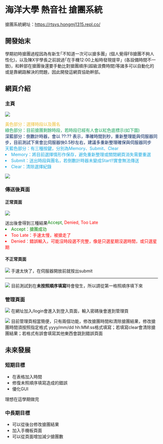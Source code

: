 # 海洋大學 熱音社 搶團系統

搶團系統網址：https://rtsys.hongmj1315.repl.co/

## 開發始末

學期初時搶團過程因為有新生｢不知道一次可以搶多團」(個人覺得FB搶團不夠人性化)，以及陳X宇學長之前說過｢在手機12:00上船時發現提早」(各設備時間不一致)，和幹部在搶團後還要手動比對搶團順序(超級浪費時間)等諸多可以自動化的或是靠網路解決的問題，因此開發這網頁協助幹部。


## 網頁介紹

### 主頁
![](https://i.imgur.com/CSHmZhV.jpg)
<div style="color:#eebf34;">黃色部分：選擇時段以及團名</div>
<div style="color:#1ba15e;">綠色部分：目前搶團剩餘時段，若時段已經有人會以紅色底標示(如下圖)</div>
<div style="color:#03245e;">深藍部分：倒數計時器，會以 ??:?? 表示，準確時間到秒，重新整理能與伺服器同步，目前測試下來會比伺服器快0.5秒左右，建議多重新整理確保與伺服器同步</div>
<div style="color:#17a8e0;">天藍色部分：有三種按鍵，分別為Memory、Submit、Clear
<li>Memory：將目前選擇情形作保存，避免重新整理或關閉網頁消失需要重選</li>
<li>Submit：送出時段與團名，若倒數計時器未變成Start!!實會無法傳送</li>
<li>Clear：清除選擇紀錄</li>
</div>

![](https://i.imgur.com/FQBVrFS.jpg)

### 傳送後頁面

#### 正常頁面
![](https://i.imgur.com/a6G6EFo.jpg)
<div style="display: flex;flex-wrap: wrap;">
    送出後會得到三種結果
    <div style="color:green;">
        Accept,&nbsp
    </div>
    <div style="color:red;">
        Denied, Too Late
    </div>
</div>
<li style="color:green;">Accept：搶團成功</li>
<li style="color:red;">Too Late：手速太慢，被搶走了</li>
<li style="color:red;">Denied：錯誤輸入，可能沒時段選不完整，像是只選星期沒選時間，或只選星期</li>

#### 不正常頁面

![](https://i.imgur.com/NMVPUM1.jpg)
手速太快了，在伺服器開放前就按出submit
<hr>

![](https://i.imgur.com/drPnvmB.jpg)
目前測試到在**未按照順序填寫**時會發生，所以請從第一格照順序填下來

### 管理頁面
![](https://i.imgur.com/pymOnR6.jpg)
在網址加入/login會進入到登入頁面，輸入密碼後會進到管理頁

![](https://i.imgur.com/xMQXgEW.jpg)
目前管理頁相當簡便，只有兩個功能，修改搶團時間和清除搶團結果，修改搶團時間須按照指定格式 yyyy/mm/dd hh:MM:ss格式填寫；若填寫clear會清除搶團結果；若格式有誤會填寫其他東西會跳到錯誤頁面


## 未來發展

### 短期目標

* 在表格加入時間
* 修復未照順序填寫造成的錯誤
* 優化GUI

理想在這學期做完

### 中長期目標

* 可以從後台修改搶團結果
* 加入手機板頁面
* 可以從頁面增加減少搶團數

